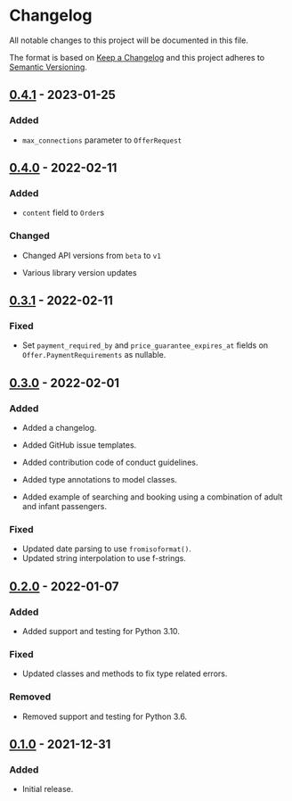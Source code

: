 # Changelog

All notable changes to this project will be documented in this file.

The format is based on [Keep a Changelog] and this project adheres to [Semantic Versioning].

  [Keep a Changelog]: http://keepachangelog.com/en/1.0.0/
  [Semantic Versioning]: http://semver.org/spec/v2.0.0.html

## [0.4.1] - 2023-01-25

### Added
- `max_connections` parameter to `OfferRequest`

  [0.4.1]: https://github.com/duffelhq/duffel-api-python/releases/tag/0.4.1

## [0.4.0] - 2022-02-11

### Added

- `content` field to `Order`s

### Changed

- Changed API versions from `beta` to `v1`
- Various library version updates

  [0.4.0]: https://github.com/duffelhq/duffel-api-python/releases/tag/0.4.0

## [0.3.1] - 2022-02-11

### Fixed
- Set `payment_required_by` and `price_guarantee_expires_at` fields on
  `Offer.PaymentRequirements` as nullable.

  [0.3.1]: https://github.com/duffelhq/duffel-api-python/releases/tag/0.3.1

## [0.3.0] - 2022-02-01

### Added
- Added a changelog.
- Added GitHub issue templates.
- Added contribution code of conduct guidelines.
- Added type annotations to model classes.
- Added example of searching and booking using a combination of adult and infant
  passengers.

  [0.3.0]: https://github.com/duffelhq/duffel-api-python/releases/tag/0.3.0

### Fixed
- Updated date parsing to use `fromisoformat()`.
- Updated string interpolation to use f-strings.

## [0.2.0] - 2022-01-07

### Added
- Added support and testing for Python 3.10.

### Fixed
- Updated classes and methods to fix type related errors.

### Removed
- Removed support and testing for Python 3.6.

  [0.2.0]: https://github.com/duffelhq/duffel-api-python/releases/tag/0.2.0

## [0.1.0] - 2021-12-31

### Added
- Initial release.

  [0.1.0]: https://github.com/duffelhq/duffel-api-python/releases/tag/0.1.0
